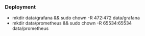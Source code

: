 ### Deployment

- mkdir data/grafana && sudo chown -R 472:472 data/grafana
- mkdir data/prometheus && sudo chown -R 65534:65534 data/prometheus

